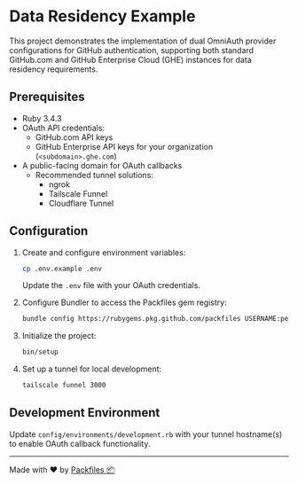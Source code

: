 # Data Residency Example

This project demonstrates the implementation of dual OmniAuth provider configurations for GitHub authentication, supporting both standard GitHub.com and GitHub Enterprise Cloud (GHE) instances for data residency requirements.

## Prerequisites

- Ruby 3.4.3
- OAuth API credentials:
  - GitHub.com API keys
  - GitHub Enterprise API keys for your organization (`<subdomain>.ghe.com`)
- A public-facing domain for OAuth callbacks
  - Recommended tunnel solutions:
    - ngrok
    - Tailscale Funnel
    - Cloudflare Tunnel

## Configuration

1. Create and configure environment variables:

   ```bash
   cp .env.example .env
   ```

   Update the `.env` file with your OAuth credentials.

2. Configure Bundler to access the Packfiles gem registry:

   ```bash
   bundle config https://rubygems.pkg.github.com/packfiles USERNAME:personal_access_token_with_registry_access
   ```

3. Initialize the project:

   ```bash
   bin/setup
   ```

4. Set up a tunnel for local development:

   ```bash
   tailscale funnel 3000
   ```

## Development Environment

Update `config/environments/development.rb` with your tunnel hostname(s) to enable OAuth callback functionality.

---

Made with :heart: by [Packfiles :package:](https://packfiles.io)
